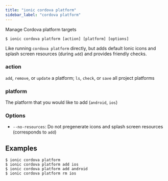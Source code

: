 ```yaml
---
title: "ionic cordova platform"
sidebar_label: "cordova platform"
---
```





Manage Cordova platform targets

```shell
$ ionic cordova platform [action] [platform] [options]
```

Like running `cordova platform` directly, but adds default Ionic icons and splash screen resources (during `add`) and provides friendly checks.

### action
`add`, `remove`, or `update` a platform; `ls`, `check`, or `save` all project platforms


### platform
The platform that you would like to add (`android`, `ios`)




### Options

 - `--no-resources`: Do not pregenerate icons and splash screen resources (corresponds to `add`) 
      

## Examples

```shell
$ ionic cordova platform 
$ ionic cordova platform add ios
$ ionic cordova platform add android
$ ionic cordova platform rm ios
```
